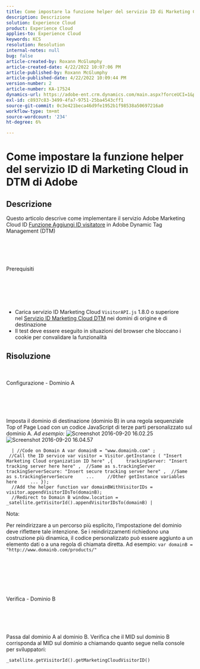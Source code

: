 ```yaml
---
title: Come impostare la funzione helper del servizio ID di Marketing Cloud in DTM di Adobe
description: Descrizione
solution: Experience Cloud
product: Experience Cloud
applies-to: Experience Cloud
keywords: KCS
resolution: Resolution
internal-notes: null
bug: false
article-created-by: Roxann McGlumphy
article-created-date: 4/22/2022 10:07:06 PM
article-published-by: Roxann McGlumphy
article-published-date: 4/22/2022 10:09:44 PM
version-number: 2
article-number: KA-17524
dynamics-url: https://adobe-ent.crm.dynamics.com/main.aspx?forceUCI=1&pagetype=entityrecord&etn=knowledgearticle&id=2ac6a38a-88c2-ec11-983e-0022480abde0
exl-id: c8937c83-3499-4fa7-9751-25ba4543cff1
source-git-commit: 0c3e421beca46d9fe1952b1f98538a50697216a0
workflow-type: tm+mt
source-wordcount: '234'
ht-degree: 6%

---
```


# Come impostare la funzione helper del servizio ID di Marketing Cloud in DTM di Adobe

## Descrizione


Questo articolo descrive come implementare il servizio Adobe Marketing Cloud ID [Funzione Aggiungi ID visitatore](https://marketing.adobe.com/resources/help/it_IT/mcvid/mcvid-appendvisitorid.html) in Adobe Dynamic Tag Management (DTM)
<br><br><br><br> <br><br>Prerequisiti<br><br><br><br> <br><br>
- Carica servizio ID Marketing Cloud `VisitorAPI.js` 1.8.0 o superiore nel [Servizio ID Marketing Cloud DTM](https://marketing.adobe.com/resources/help/en_US/mcvid/mcvid-dtm-implement.html) nei domini di origine e di destinazione
- Il test deve essere eseguito in situazioni del browser che bloccano i cookie per convalidare la funzionalità



## Risoluzione

<br><br>Configurazione - Dominio A<br><br><br><br> <br><br>
Imposta il dominio di destinazione (dominio B) in una regola sequenziale Top of Page Load con un codice JavaScript di terze parti personalizzato sul dominio A. *Ad esempio:*
![Screenshot 2016-09-20 16.02.25](https://helpx.adobe.com/content/dam/help/en/dtm/kb/how-to-set-marketing-cloud-id-service-helper-function-in-adobe-d/jcr%3acontent/main-pars/image/Screenshot%202016-09-20%2016.02.25.png "Screenshot 2016-09-20 16.02.25")![Screenshot 2016-09-20 16.04.57](https://helpx.adobe.com/content/dam/help/en/dtm/kb/how-to-set-marketing-cloud-id-service-helper-function-in-adobe-d/jcr%3acontent/main-pars/image_1393293752/Screenshot%202016-09-20%2016.04.57.png "Screenshot 2016-09-20 16.04.57")

```
  | //Code on Domain A var domainB = "www.domainb.com" ;
 //Call the ID service var visitor = Visitor.getInstance ( "Insert Marketing Cloud organization ID here" ,{     trackingServer: "Insert tracking server here here" ,  //Same as s.trackingServer     trackingServerSecure: "Insert secure tracking server here" ,  //Same as s.trackingServerSecure     ...     //Other getInstance variables here     ... });
  //Add the helper function var domainBWithVisitorIDs = visitor.appendVisitorIDsTo(domainB);
  //Redirect to Domain B window.location = _satellite.getVisitorId().appendVisitorIDsTo(domainB) |
```


Nota:

Per reindirizzare a un percorso più esplicito, l’impostazione del dominio deve riflettere tale intenzione. Se i reindirizzamenti richiedono una costruzione più dinamica, il codice personalizzato può essere aggiunto a un elemento dati o a una regola di chiamata diretta. Ad esempio: `var domainB = "http://www.domainb.com/products/"`


<br><br><br><br> <br><br>Verifica - Dominio B<br><br><br><br> <br><br>
Passa dal dominio A al dominio B. Verifica che il MID sul dominio B corrisponda al MID sul dominio a chiamando quanto segue nella console per sviluppatori:

`_satellite.getVisitorId().getMarketingCloudVisitorID()`
